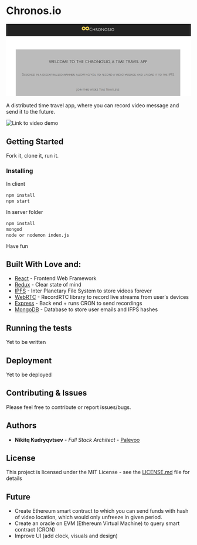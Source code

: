 # Chronos.io

![Home Page](homepage.png)

A distributed time travel app, where you can record video message and send it to the future.

![Link to video demo](presi.gif)

## Getting Started

Fork it, clone it, run it.

### Installing

In client

```
npm install
npm start
```

In server folder

```
npm install
mongod
node or nodemon index.js
```

Have fun

## Built With Love and:

- [React](https://reactjs.org/) - Frontend Web Framework
- [Redux](https://redux.js.org/) - Clear state of mind
- [IPFS](https://ipfs.io/) - Inter Planetary File System to store videos forever
- [WebRTC](https://webrtc.org/) - RecordRTC library to record live streams from user's devices
- [Express](http://expressjs.com/) - Back end + runs CRON to send recordings
- [MongoDB](https://www.mongodb.com/) - Database to store user emails and IFPS hashes

## Running the tests

Yet to be written

## Deployment

Yet to be deployed

## Contributing & Issues

Please feel free to contribute or report issues/bugs.

## Authors

- **Nikitq Kudryqvtsev** - _Full Stack Architect_ - [Palevoo](https://github.com/palevoo)

## License

This project is licensed under the MIT License - see the [LICENSE.md](LICENSE.md) file for details

## Future

- Create Ethereum smart contract to which you can send funds with hash of video location, which would only unfreeze in given period.
- Create an oracle on EVM (Ethereum Virtual Machine) to query smart contract (CRON)
- Improve UI (add clock, visuals and design)  
